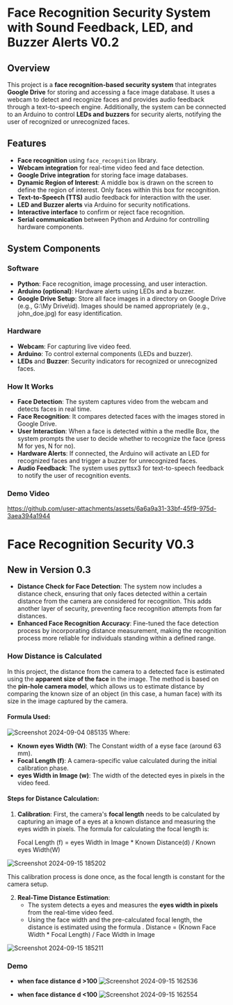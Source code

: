 # Face Recognition Security System with Sound Feedback, LED, and Buzzer Alerts V0.2

## Overview
This project is a **face recognition-based security system** that integrates **Google Drive** for storing and accessing a face image database. It uses a webcam to detect and recognize faces and provides audio feedback through a text-to-speech engine. Additionally, the system can be connected to an Arduino to control **LEDs and buzzers** for security alerts, notifying the user of recognized or unrecognized faces. 
## Features
- **Face recognition** using `face_recognition` library.
- **Webcam integration** for real-time video feed and face detection.
- **Google Drive integration** for storing face image databases.
- **Dynamic Region of Interest**:
A middle box is drawn on the screen to define the region of interest. Only faces within this box for recognition.
- **Text-to-Speech (TTS)** audio feedback for interaction with the user.
- **LED and Buzzer alerts** via Arduino for security notifications.
- **Interactive interface** to confirm or reject face recognition.
- **Serial communication** between Python and Arduino for controlling hardware components.

## System Components

### Software
- **Python**: Face recognition, image processing, and user interaction.
- **Arduino (optional)**: Hardware alerts using LEDs and a buzzer.
- **Google Drive Setup**:
Store all face images in a directory on Google Drive (e.g., G:\My Drive\id).
Images should be named appropriately (e.g., john_doe.jpg) for easy identification.

### Hardware
- **Webcam**: For capturing live video feed.
- **Arduino**: To control external components (LEDs and buzzer).
- **LEDs** and **Buzzer**: Security indicators for recognized or unrecognized faces.
  
### How It Works
- **Face Detection**: The system captures video from the webcam and detects faces in real time.
- **Face Recognition**: It compares detected faces with the images stored in Google Drive.
- **User Interaction**: When a face is detected within a the medlle Box, the system prompts the user to decide whether to recognize the face (press M for yes, N for no).
- **Hardware Alerts**: If connected, the Arduino will activate an LED for recognized faces and trigger a buzzer for unrecognized faces.
- **Audio Feedback**: The system uses pyttsx3 for text-to-speech feedback to notify the user of recognition events.
### Demo Video
https://github.com/user-attachments/assets/6a6a9a31-33bf-45f9-975d-3aea394a1944

# Face Recognition Security V0.3

## New in Version 0.3
- **Distance Check for Face Detection**: 
  The system now includes a distance check, ensuring that only faces detected within a certain distance from the camera are considered for recognition. This adds another layer of security, preventing face recognition attempts from far distances.
- **Enhanced Face Recognition Accuracy**: 
  Fine-tuned the face detection process by incorporating distance measurement, making the recognition process more reliable for individuals standing within a defined range.

### How Distance is Calculated

In this project, the distance from the camera to a detected face is estimated using the **apparent size of the face** in the image. The method is based on the **pin-hole camera model**, which allows us to estimate distance by comparing the known size of an object (in this case, a human face) with its size in the image captured by the camera.

#### Formula Used:
![Screenshot 2024-09-04 085135](https://github.com/user-attachments/assets/d43f0eed-3876-4155-aef0-b8db1259882e)
Where:
- **Known eyes Width (W)**: The Constant width of a eyse face (around 63 mm).
- **Focal Length (f)**: A camera-specific value calculated during the initial calibration phase.
- **eyes Width in Image (w)**: The width of the detected eyes in pixels in the video feed.

#### Steps for Distance Calculation:

1. **Calibration**: First, the camera's **focal length** needs to be calculated by capturing an image of a eyes at a known distance and measuring the eyes width in pixels. The formula for calculating the focal length is:

   
   Focal Length (f) = eyes Width in Image * Known Distance(d) / Known eyes Width(W)
   
![Screenshot 2024-09-15 185202](https://github.com/user-attachments/assets/41dbc431-3a13-4a85-80b1-814e3a441ed5)


   This calibration process is done once, as the focal length is constant for the camera setup.

2. **Real-Time Distance Estimation**:
   - The system detects a eyes and measures the **eyes width in pixels** from the real-time video feed.
   - Using the face width and the pre-calculated focal length, the distance is estimated using the formula .
Distance = (Known Face Width * Focal Length) / Face Width in Image

![Screenshot 2024-09-15 185211](https://github.com/user-attachments/assets/77665124-028e-45b3-aaa4-b973f0a1eb16)


### Demo 
- **when face distance d >100**
![Screenshot 2024-09-15 162536](https://github.com/user-attachments/assets/08a90190-70a5-4421-a214-173a95f1e110)

- **when face distance d <100**
![Screenshot 2024-09-15 162554](https://github.com/user-attachments/assets/801fbf12-568f-45d0-893a-557f72fc15d4)


